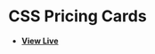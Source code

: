 # CSS Pricing Cards

- [**View Live**](https://tahmid-sarker.github.io/Modern-HTML-CSS-Notes/07-Responsive-Design/05-Responsive-Pricing-Grid/)